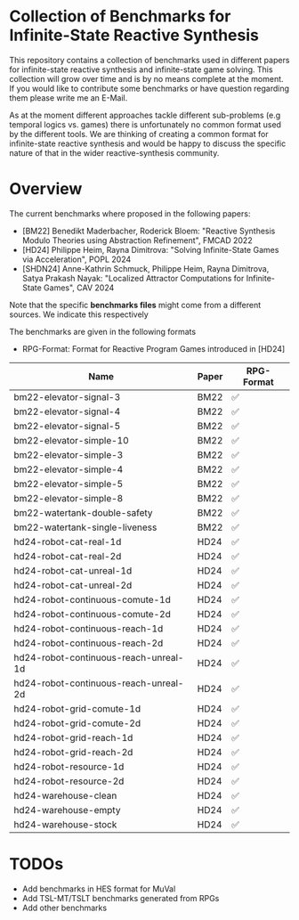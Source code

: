 # Collection of Benchmarks for Infinite-State Reactive Synthesis

This repository contains a collection of benchmarks used in different papers for infinite-state reactive synthesis and infinite-state game solving. This collection will grow over time and is by no means complete at the moment. If you would like to contribute some benchmarks or have question regarding them please write me an E-Mail.

As at the moment different approaches tackle different sub-problems (e.g temporal logics vs. games) there is unfortunately no common format used by the different tools. We are thinking of creating a common format for infinite-state reactive synthesis and would be happy to discuss the specific nature of that in the wider reactive-synthesis community.

# Overview 

The current benchmarks where proposed in the following papers:

* [BM22] Benedikt Maderbacher, Roderick Bloem: "Reactive Synthesis Modulo Theories using Abstraction Refinement", FMCAD 2022
* [HD24] Philippe Heim, Rayna Dimitrova: "Solving Infinite-State Games via Acceleration", POPL 2024
* [SHDN24] Anne-Kathrin Schmuck, Philippe Heim, Rayna Dimitrova, Satya Prakash Nayak: "Localized Attractor Computations for Infinite-State Games", CAV 2024

Note that the specific **benchmarks files** might come from a different sources. 
We indicate this respectively

The benchmarks are given in the following formats
* RPG-Format: Format for Reactive Program Games introduced in [HD24]

|Name                                  |Paper     |RPG-Format        |
|--------------------------------------|----------|------------------|
|bm22-elevator-signal-3                | BM22     |:white_check_mark:|
|bm22-elevator-signal-4                | BM22     |:white_check_mark:|
|bm22-elevator-signal-5                | BM22     |:white_check_mark:|
|bm22-elevator-simple-10               | BM22     |:white_check_mark:|
|bm22-elevator-simple-3                | BM22     |:white_check_mark:|
|bm22-elevator-simple-4                | BM22     |:white_check_mark:|
|bm22-elevator-simple-5                | BM22     |:white_check_mark:|
|bm22-elevator-simple-8                | BM22     |:white_check_mark:|
|bm22-watertank-double-safety          | BM22     |:white_check_mark:|
|bm22-watertank-single-liveness        | BM22     |:white_check_mark:|
|hd24-robot-cat-real-1d                | HD24     |:white_check_mark:|
|hd24-robot-cat-real-2d                | HD24     |:white_check_mark:|
|hd24-robot-cat-unreal-1d              | HD24     |:white_check_mark:|
|hd24-robot-cat-unreal-2d              | HD24     |:white_check_mark:|
|hd24-robot-continuous-comute-1d       | HD24     |:white_check_mark:|
|hd24-robot-continuous-comute-2d       | HD24     |:white_check_mark:|
|hd24-robot-continuous-reach-1d        | HD24     |:white_check_mark:|
|hd24-robot-continuous-reach-2d        | HD24     |:white_check_mark:|
|hd24-robot-continuous-reach-unreal-1d | HD24     |:white_check_mark:|
|hd24-robot-continuous-reach-unreal-2d | HD24     |:white_check_mark:|
|hd24-robot-grid-comute-1d             | HD24     |:white_check_mark:|
|hd24-robot-grid-comute-2d             | HD24     |:white_check_mark:|
|hd24-robot-grid-reach-1d              | HD24     |:white_check_mark:|
|hd24-robot-grid-reach-2d              | HD24     |:white_check_mark:|
|hd24-robot-resource-1d                | HD24     |:white_check_mark:|
|hd24-robot-resource-2d                | HD24     |:white_check_mark:|
|hd24-warehouse-clean                  | HD24     |:white_check_mark:|
|hd24-warehouse-empty                  | HD24     |:white_check_mark:|
|hd24-warehouse-stock                  | HD24     |:white_check_mark:|

# TODOs

* Add benchmarks in HES format for MuVal
* Add TSL-MT/TSLT benchmarks generated from RPGs
* Add other benchmarks
